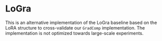# LoGra

This is an alternative implementation of the LoGra baseline based on the LoRA structure to cross-validate our `GradComp` implementation. The implementation is not optimized towards large-scale experiments.